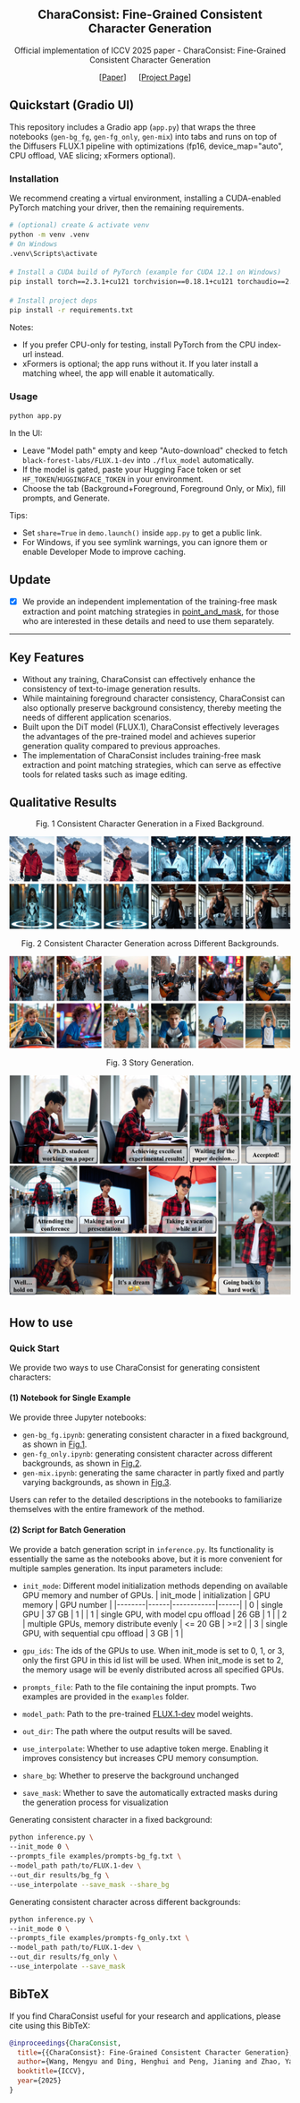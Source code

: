 <div align="center">

## CharaConsist: Fine-Grained Consistent Character Generation

Official implementation of ICCV 2025 paper - CharaConsist: Fine-Grained Consistent Character Generation

[[Paper](https://arxiv.org/abs/2507.11533)] &emsp; [[Project Page](https://murray-wang.github.io/CharaConsist/)] &emsp; <br>
</div>

## Quickstart (Gradio UI)

This repository includes a Gradio app (`app.py`) that wraps the three notebooks (`gen-bg_fg`, `gen-fg_only`, `gen-mix`) into tabs and runs on top of the Diffusers FLUX.1 pipeline with optimizations (fp16, device_map="auto", CPU offload, VAE slicing; xFormers optional).

### Installation

We recommend creating a virtual environment, installing a CUDA-enabled PyTorch matching your driver, then the remaining requirements.

```bash
# (optional) create & activate venv
python -m venv .venv
# On Windows
.venv\Scripts\activate

# Install a CUDA build of PyTorch (example for CUDA 12.1 on Windows)
pip install torch==2.3.1+cu121 torchvision==0.18.1+cu121 torchaudio==2.3.1+cu121 --index-url https://download.pytorch.org/whl/cu121

# Install project deps
pip install -r requirements.txt
```

Notes:
- If you prefer CPU-only for testing, install PyTorch from the CPU index-url instead.
- xFormers is optional; the app runs without it. If you later install a matching wheel, the app will enable it automatically.

### Usage

```bash
python app.py
```

In the UI:
- Leave "Model path" empty and keep "Auto-download" checked to fetch `black-forest-labs/FLUX.1-dev` into `./flux_model` automatically.
- If the model is gated, paste your Hugging Face token or set `HF_TOKEN`/`HUGGINGFACE_TOKEN` in your environment.
- Choose the tab (Background+Foreground, Foreground Only, or Mix), fill prompts, and Generate.

Tips:
- Set `share=True` in `demo.launch()` inside `app.py` to get a public link.
- For Windows, if you see symlink warnings, you can ignore them or enable Developer Mode to improve caching.

## Update
- [x] We provide an independent implementation of the training-free mask extraction and point matching strategies in [point_and_mask](https://github.com/Murray-Wang/CharaConsist/tree/main/point_and_mask), for those who are interested in these details and need to use them separately.
---

## Key Features
- Without any training, CharaConsist can effectively enhance the consistency of text-to-image generation results.
- While maintaining foreground character consistency, CharaConsist can also optionally preserve background consistency, thereby meeting the needs of different application scenarios.
- Built upon the DiT model (FLUX.1), CharaConsist effectively leverages the advantages of the pre-trained model and achieves superior generation quality compared to previous approaches.
- The implementation of CharaConsist includes training-free mask extraction and point matching strategies, which can serve as effective tools for related tasks such as image editing.

## Qualitative Results
<div align="center">Fig. 1 Consistent Character Generation in a Fixed Background.</div>

<a name="fig1"></a>
![Consistent Character Generation in a Fixed Background.](docs/static/images/fg_bg-all.jpg)

<div align="center">Fig. 2 Consistent Character Generation across Different Backgrounds.</div>

<a name="fig2"></a>
![Consistent Character Generation across Different Backgrounds.](docs/static/images/fg_only-all.jpg)

<div align="center">Fig. 3 Story Generation.</div>

<a name="fig3"></a>
![Story Generation.](docs/static/images/story.jpg)

## How to use

### Quick Start
We provide two ways to use CharaConsist for generating consistent characters:

#### (1) Notebook for Single Example
We provide three Jupyter notebooks: 
- `gen-bg_fg.ipynb`: generating consistent character in a fixed background, as shown in [Fig.1](#fig1).
- `gen-fg_only.ipynb`: generating consistent character across different backgrounds, as shown in [Fig.2](#fig2).
- `gen-mix.ipynb`: generating the same character in partly fixed and partly varying backgrounds, as shown in [Fig.3](#fig3).

Users can refer to the detailed descriptions in the notebooks to familiarize themselves with the entire framework of the method.


#### (2) Script for Batch Generation
We provide a batch generation script in `inference.py`. Its functionality is essentially the same as the notebooks above, but it is more convenient for multiple samples generation. Its input parameters include:

- `init_mode`: Different model initialization methods depending on available GPU memory and number of GPUs.
    | init_mode   | initialization | GPU memory   | GPU number  |
    |--------|------|------------|------|
    | 0   | single GPU   |   37 GB   | 1 |
    | 1   | single GPU, with model cpu offload   |  26 GB  | 1 |
    | 2   | multiple GPUs, memory distribute evenly    |  <= 20 GB | >=2 |
    | 3   | single GPU, with sequential cpu offload   | 3 GB | 1 |

- `gpu_ids`: The ids of the GPUs to use. When init_mode is set to 0, 1, or 3, only the first GPU in this id list will be used. When init_mode is set to 2, the memory usage will be evenly distributed across all specified GPUs.
- `prompts_file`: Path to the file containing the input prompts. Two examples are provided in the `examples` folder.
- `model_path`: Path to the pre-trained [FLUX.1-dev](https://huggingface.co/black-forest-labs/FLUX.1-dev) model weights.
- `out_dir`: The path where the output results will be saved.
- `use_interpolate`: Whether to use adaptive token merge. Enabling it improves consistency but increases CPU memory consumption.
- `share_bg`: Whether to preserve the background unchanged
- `save_mask`: Whether to save the automatically extracted masks during the generation process for visualization

Generating consistent character in a fixed background:
```bash
python inference.py \
--init_mode 0 \
--prompts_file examples/prompts-bg_fg.txt \
--model_path path/to/FLUX.1-dev \
--out_dir results/bg_fg \
--use_interpolate --save_mask --share_bg
```

Generating consistent character across different backgrounds:
```bash
python inference.py \
--init_mode 0 \
--prompts_file examples/prompts-fg_only.txt \
--model_path path/to/FLUX.1-dev \
--out_dir results/fg_only \
--use_interpolate --save_mask
```

## BibTeX
If you find CharaConsist useful for your research and applications, please cite using this BibTeX:

```BibTeX
@inproceedings{CharaConsist,
  title={{CharaConsist}: Fine-Grained Consistent Character Generation},
  author={Wang, Mengyu and Ding, Henghui and Peng, Jianing and Zhao, Yao and Chen, Yunpeng and Wei, Yunchao},
  booktitle={ICCV},
  year={2025}
}
```

